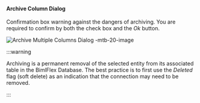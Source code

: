 #### Archive Column Dialog

Confirmation box warning against the dangers of archiving.  You are required to confirm by both the check box and the *Ok* button.

![Archive Multiple Columns Dialog -mtb-20-image](/img/bimlflex/bimlflex-app-dialog-archive-column-list.png "Archive Multiple Columns Dialog")



:::warning

Archiving is a permanent removal of the selected entity from its associated table in the BimlFlex Database. The best practice is to first use the *Deleted* flag (soft delete) as an indication that the connection may need to be removed.

:::

